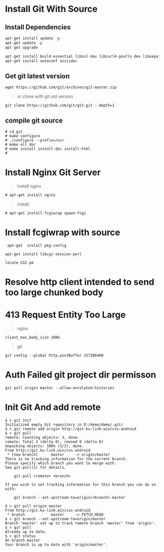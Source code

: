 
# Install Git With Source 

## Install Dependencies

``` java
apt-get install update -y
apt-get update -y
apt-get upgrade  

apt-get install build-essential libssl-dev libcurl4-gnutls-dev libexpat1-dev gettext unzip
apt-get install autoconf asciidoc
```

## Get git latest version

```
wget https://github.com/git/archives/git-master.zip

```
> or clone with git old version

```
git clone https://github.com/git/git.git --depth=1

```

## compile git source

```
# cd git
# make configure
# ./configure --prefix=/usr
# make all doc
# make install install-doc install-html
# 

```

# Install Nginx Git Server

>  install nginx 

```
# apt-get install nginx
```
> install 

```
# apt-get install fcgiwrap spawn-fcgi
```

# Install fcgiwrap with source

```
 apt-get  install pkg-config
```


```
apt-get install libcgi-session-perl

locate CGI.pm
```

# Resolve http  client intended to send too large chunked body
# 413 Request Entity Too Large

> nginx 
```
client_max_body_size 100m
```

> git 

```
git config --global http.postBuffer 157286400
```

# Auth Failed git project dir permisson

```
git pull origin master --allow-unrelated-histories
``` 


# Init Git And add remote

``` shell
$ > git init
Initialized empty Git repository in D:/demo/demo/.git/
$ > git remote add origin http://git.ku-link.win/cvs-android
$ > git pull
remote: Counting objects: 3, done.
remote: Total 3 (delta 0), reused 0 (delta 0)
Unpacking objects: 100% (3/3), done.
From http://git.ku-link.win/cvs-android
 * [new branch]      master     -> origin/master
There is no tracking information for the current branch.
Please specify which branch you want to merge with.
See git-pull(1) for details.

    git pull <remote> <branch>

If you wish to set tracking information for this branch you can do so with:

    git branch --set-upstream-to=origin/<branch> master

$ > git pull origin master
From http://git.ku-link.win/cvs-android
 * branch            master     -> FETCH_HEAD
$ > git branch --set-upstream-to=origin/master
Branch 'master' set up to track remote branch 'master' from 'origin'.
$ > git pull
Already up to date.
$ > git status
On branch master
Your branch is up to date with 'origin/master'.


```
